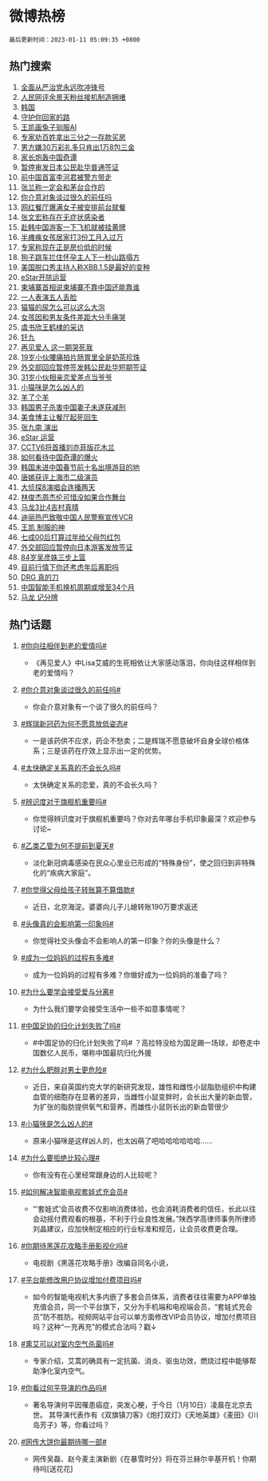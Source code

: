 # 微博热榜

`最后更新时间：2023-01-11 05:09:35 +0800`

## 热门搜索

1. [全面从严治党永远吹冲锋号](https://m.weibo.cn/search?containerid=100103type%3D1%26t%3D10%26q%3D%23%E5%85%A8%E9%9D%A2%E4%BB%8E%E4%B8%A5%E6%B2%BB%E5%85%9A%E6%B0%B8%E8%BF%9C%E5%90%B9%E5%86%B2%E9%94%8B%E5%8F%B7%23&stream_entry_id=51&isnewpage=1&extparam=seat%3D1%26c_type%3D51%26cate%3D10103%26pos%3D0%26dgr%3D0%26filter_type%3Drealtimehot%26display_time%3D1673384972%26pre_seqid%3D16733849724740193610373&luicode=10000011&lfid=106003type%253D25%2526t%253D3%2526disable_hot%253D1%2526filter_type%253Drealtimehot)
1. [人民网评余景天粉丝接机制造拥堵](https://m.weibo.cn/search?containerid=100103type%3D1%26t%3D10%26q%3D%23%E4%BA%BA%E6%B0%91%E7%BD%91%E8%AF%84%E4%BD%99%E6%99%AF%E5%A4%A9%E7%B2%89%E4%B8%9D%E6%8E%A5%E6%9C%BA%E5%88%B6%E9%80%A0%E6%8B%A5%E5%A0%B5%23&stream_entry_id=31&isnewpage=1&extparam=seat%3D1%26dgr%3D0%26realpos%3D1%26pos%3D0%26flag%3D2%26lcate%3D5001%26c_type%3D31%26cate%3D5001%26q%3D%2523%25E4%25BA%25BA%25E6%25B0%2591%25E7%25BD%2591%25E8%25AF%2584%25E4%25BD%2599%25E6%2599%25AF%25E5%25A4%25A9%25E7%25B2%2589%25E4%25B8%259D%25E6%258E%25A5%25E6%259C%25BA%25E5%2588%25B6%25E9%2580%25A0%25E6%258B%25A5%25E5%25A0%25B5%2523%26band_rank%3D1%26stream_entry_id%3D31%26filter_type%3Drealtimehot%26display_time%3D1673384972%26pre_seqid%3D16733849724740193610373&luicode=10000011&lfid=106003type%253D25%2526t%253D3%2526disable_hot%253D1%2526filter_type%253Drealtimehot)
1. [韩国](https://m.weibo.cn/search?containerid=100103type%3D1%26t%3D10%26q%3D%23%E9%9F%A9%E5%9B%BD%23&stream_entry_id=31&isnewpage=1&extparam=seat%3D1%26dgr%3D0%26realpos%3D2%26pos%3D1%26flag%3D16%26lcate%3D5001%26c_type%3D31%26cate%3D5001%26q%3D%2523%25E9%259F%25A9%25E5%259B%25BD%2523%26band_rank%3D2%26stream_entry_id%3D31%26filter_type%3Drealtimehot%26display_time%3D1673384972%26pre_seqid%3D16733849724740193610373&luicode=10000011&lfid=106003type%253D25%2526t%253D3%2526disable_hot%253D1%2526filter_type%253Drealtimehot)
1. [守护你回家的路](https://m.weibo.cn/search?containerid=100103type%3D1%26t%3D10%26q%3D%23%E5%AE%88%E6%8A%A4%E4%BD%A0%E5%9B%9E%E5%AE%B6%E7%9A%84%E8%B7%AF%23&stream_entry_id=31&isnewpage=1&extparam=seat%3D1%26dgr%3D0%26realpos%3D3%26pos%3D2%26flag%3D0%26lcate%3D5001%26c_type%3D31%26cate%3D5001%26q%3D%2523%25E5%25AE%2588%25E6%258A%25A4%25E4%25BD%25A0%25E5%259B%259E%25E5%25AE%25B6%25E7%259A%2584%25E8%25B7%25AF%2523%26band_rank%3D3%26stream_entry_id%3D31%26filter_type%3Drealtimehot%26display_time%3D1673384972%26pre_seqid%3D16733849724740193610373&luicode=10000011&lfid=106003type%253D25%2526t%253D3%2526disable_hot%253D1%2526filter_type%253Drealtimehot)
1. [王凯画兔子驯服AI](https://m.weibo.cn/search?containerid=100103type%3D1%26t%3D10%26q%3D%23%E7%8E%8B%E5%87%AF%E7%94%BB%E5%85%94%E5%AD%90%E9%A9%AF%E6%9C%8DAI%23&stream_entry_id=31&isnewpage=1&extparam=seat%3D1%26dgr%3D0%26pos%3D3%26topic_ad%3D1%26lcate%3D5001%26c_type%3D31%26adid%3D177631%26cate%3D5001%26q%3D%2523%25E7%258E%258B%25E5%2587%25AF%25E7%2594%25BB%25E5%2585%2594%25E5%25AD%2590%25E9%25A9%25AF%25E6%259C%258DAI%2523%26band_rank%3D4%26stream_entry_id%3D31%26filter_type%3Drealtimehot%26display_time%3D1673384972%26pre_seqid%3D16733849724740193610373&luicode=10000011&lfid=106003type%253D25%2526t%253D3%2526disable_hot%253D1%2526filter_type%253Drealtimehot)
1. [专家劝百姓拿出三分之一存款买房](https://m.weibo.cn/search?containerid=100103type%3D1%26t%3D10%26q%3D%23%E4%B8%93%E5%AE%B6%E5%8A%9D%E7%99%BE%E5%A7%93%E6%8B%BF%E5%87%BA%E4%B8%89%E5%88%86%E4%B9%8B%E4%B8%80%E5%AD%98%E6%AC%BE%E4%B9%B0%E6%88%BF%23&stream_entry_id=31&isnewpage=1&extparam=seat%3D1%26dgr%3D0%26realpos%3D4%26pos%3D4%26flag%3D16%26lcate%3D5001%26c_type%3D31%26cate%3D5001%26q%3D%2523%25E4%25B8%2593%25E5%25AE%25B6%25E5%258A%259D%25E7%2599%25BE%25E5%25A7%2593%25E6%258B%25BF%25E5%2587%25BA%25E4%25B8%2589%25E5%2588%2586%25E4%25B9%258B%25E4%25B8%2580%25E5%25AD%2598%25E6%25AC%25BE%25E4%25B9%25B0%25E6%2588%25BF%2523%26band_rank%3D4%26stream_entry_id%3D31%26filter_type%3Drealtimehot%26display_time%3D1673384972%26pre_seqid%3D16733849724740193610373&luicode=10000011&lfid=106003type%253D25%2526t%253D3%2526disable_hot%253D1%2526filter_type%253Drealtimehot)
1. [男方嫌30万彩礼多只肯出1万8包三金](https://m.weibo.cn/search?containerid=100103type%3D1%26t%3D10%26q%3D%23%E7%94%B7%E6%96%B9%E5%AB%8C30%E4%B8%87%E5%BD%A9%E7%A4%BC%E5%A4%9A%E5%8F%AA%E8%82%AF%E5%87%BA1%E4%B8%878%E5%8C%85%E4%B8%89%E9%87%91%23&stream_entry_id=31&isnewpage=1&extparam=seat%3D1%26dgr%3D0%26realpos%3D5%26pos%3D5%26flag%3D2%26lcate%3D5001%26c_type%3D31%26cate%3D5001%26q%3D%2523%25E7%2594%25B7%25E6%2596%25B9%25E5%25AB%258C30%25E4%25B8%2587%25E5%25BD%25A9%25E7%25A4%25BC%25E5%25A4%259A%25E5%258F%25AA%25E8%2582%25AF%25E5%2587%25BA1%25E4%25B8%25878%25E5%258C%2585%25E4%25B8%2589%25E9%2587%2591%2523%26band_rank%3D5%26stream_entry_id%3D31%26filter_type%3Drealtimehot%26display_time%3D1673384972%26pre_seqid%3D16733849724740193610373&luicode=10000011&lfid=106003type%253D25%2526t%253D3%2526disable_hot%253D1%2526filter_type%253Drealtimehot)
1. [家长炮轰中国奇谭](https://m.weibo.cn/search?containerid=100103type%3D1%26t%3D10%26q%3D%23%E5%AE%B6%E9%95%BF%E7%82%AE%E8%BD%B0%E4%B8%AD%E5%9B%BD%E5%A5%87%E8%B0%AD%23&stream_entry_id=31&isnewpage=1&extparam=seat%3D1%26dgr%3D0%26realpos%3D6%26pos%3D6%26flag%3D16%26lcate%3D5001%26c_type%3D31%26cate%3D5001%26q%3D%2523%25E5%25AE%25B6%25E9%2595%25BF%25E7%2582%25AE%25E8%25BD%25B0%25E4%25B8%25AD%25E5%259B%25BD%25E5%25A5%2587%25E8%25B0%25AD%2523%26band_rank%3D6%26stream_entry_id%3D31%26filter_type%3Drealtimehot%26display_time%3D1673384972%26pre_seqid%3D16733849724740193610373&luicode=10000011&lfid=106003type%253D25%2526t%253D3%2526disable_hot%253D1%2526filter_type%253Drealtimehot)
1. [暂停审发日本公民赴华普通签证](https://m.weibo.cn/search?containerid=100103type%3D1%26t%3D10%26q%3D%23%E6%9A%82%E5%81%9C%E5%AE%A1%E5%8F%91%E6%97%A5%E6%9C%AC%E5%85%AC%E6%B0%91%E8%B5%B4%E5%8D%8E%E6%99%AE%E9%80%9A%E7%AD%BE%E8%AF%81%23&stream_entry_id=31&isnewpage=1&extparam=seat%3D1%26dgr%3D0%26realpos%3D7%26pos%3D7%26flag%3D0%26lcate%3D5001%26c_type%3D31%26cate%3D5001%26q%3D%2523%25E6%259A%2582%25E5%2581%259C%25E5%25AE%25A1%25E5%258F%2591%25E6%2597%25A5%25E6%259C%25AC%25E5%2585%25AC%25E6%25B0%2591%25E8%25B5%25B4%25E5%258D%258E%25E6%2599%25AE%25E9%2580%259A%25E7%25AD%25BE%25E8%25AF%2581%2523%26band_rank%3D7%26stream_entry_id%3D31%26filter_type%3Drealtimehot%26display_time%3D1673384972%26pre_seqid%3D16733849724740193610373&luicode=10000011&lfid=106003type%253D25%2526t%253D3%2526disable_hot%253D1%2526filter_type%253Drealtimehot)
1. [前中国首富李河君被警方带走](https://m.weibo.cn/search?containerid=100103type%3D1%26t%3D10%26q%3D%23%E5%89%8D%E4%B8%AD%E5%9B%BD%E9%A6%96%E5%AF%8C%E6%9D%8E%E6%B2%B3%E5%90%9B%E8%A2%AB%E8%AD%A6%E6%96%B9%E5%B8%A6%E8%B5%B0%23&stream_entry_id=31&isnewpage=1&extparam=seat%3D1%26dgr%3D0%26realpos%3D8%26pos%3D8%26flag%3D0%26lcate%3D5001%26c_type%3D31%26cate%3D5001%26q%3D%2523%25E5%2589%258D%25E4%25B8%25AD%25E5%259B%25BD%25E9%25A6%2596%25E5%25AF%258C%25E6%259D%258E%25E6%25B2%25B3%25E5%2590%259B%25E8%25A2%25AB%25E8%25AD%25A6%25E6%2596%25B9%25E5%25B8%25A6%25E8%25B5%25B0%2523%26band_rank%3D8%26stream_entry_id%3D31%26filter_type%3Drealtimehot%26display_time%3D1673384972%26pre_seqid%3D16733849724740193610373&luicode=10000011&lfid=106003type%253D25%2526t%253D3%2526disable_hot%253D1%2526filter_type%253Drealtimehot)
1. [张兰称一定会和茅台合作的](https://m.weibo.cn/search?containerid=100103type%3D1%26t%3D10%26q%3D%23%E5%BC%A0%E5%85%B0%E7%A7%B0%E4%B8%80%E5%AE%9A%E4%BC%9A%E5%92%8C%E8%8C%85%E5%8F%B0%E5%90%88%E4%BD%9C%E7%9A%84%23&stream_entry_id=31&isnewpage=1&extparam=seat%3D1%26dgr%3D0%26realpos%3D9%26pos%3D9%26flag%3D0%26lcate%3D5001%26c_type%3D31%26cate%3D5001%26q%3D%2523%25E5%25BC%25A0%25E5%2585%25B0%25E7%25A7%25B0%25E4%25B8%2580%25E5%25AE%259A%25E4%25BC%259A%25E5%2592%258C%25E8%258C%2585%25E5%258F%25B0%25E5%2590%2588%25E4%25BD%259C%25E7%259A%2584%2523%26band_rank%3D9%26stream_entry_id%3D31%26filter_type%3Drealtimehot%26display_time%3D1673384972%26pre_seqid%3D16733849724740193610373&luicode=10000011&lfid=106003type%253D25%2526t%253D3%2526disable_hot%253D1%2526filter_type%253Drealtimehot)
1. [你介意对象谈过很久的前任吗](https://m.weibo.cn/search?containerid=100103type%3D1%26t%3D10%26q%3D%23%E4%BD%A0%E4%BB%8B%E6%84%8F%E5%AF%B9%E8%B1%A1%E8%B0%88%E8%BF%87%E5%BE%88%E4%B9%85%E7%9A%84%E5%89%8D%E4%BB%BB%E5%90%97%23&stream_entry_id=31&isnewpage=1&extparam=seat%3D1%26dgr%3D0%26realpos%3D10%26pos%3D10%26flag%3D0%26lcate%3D5001%26c_type%3D31%26cate%3D5001%26q%3D%2523%25E4%25BD%25A0%25E4%25BB%258B%25E6%2584%258F%25E5%25AF%25B9%25E8%25B1%25A1%25E8%25B0%2588%25E8%25BF%2587%25E5%25BE%2588%25E4%25B9%2585%25E7%259A%2584%25E5%2589%258D%25E4%25BB%25BB%25E5%2590%2597%2523%26band_rank%3D10%26stream_entry_id%3D31%26filter_type%3Drealtimehot%26display_time%3D1673384972%26pre_seqid%3D16733849724740193610373&luicode=10000011&lfid=106003type%253D25%2526t%253D3%2526disable_hot%253D1%2526filter_type%253Drealtimehot)
1. [网红餐厅爆满女子被安排前台就餐](https://m.weibo.cn/search?containerid=100103type%3D1%26t%3D10%26q%3D%23%E7%BD%91%E7%BA%A2%E9%A4%90%E5%8E%85%E7%88%86%E6%BB%A1%E5%A5%B3%E5%AD%90%E8%A2%AB%E5%AE%89%E6%8E%92%E5%89%8D%E5%8F%B0%E5%B0%B1%E9%A4%90%23&stream_entry_id=31&isnewpage=1&extparam=seat%3D1%26dgr%3D0%26realpos%3D11%26pos%3D11%26flag%3D0%26lcate%3D5001%26c_type%3D31%26cate%3D5001%26q%3D%2523%25E7%25BD%2591%25E7%25BA%25A2%25E9%25A4%2590%25E5%258E%2585%25E7%2588%2586%25E6%25BB%25A1%25E5%25A5%25B3%25E5%25AD%2590%25E8%25A2%25AB%25E5%25AE%2589%25E6%258E%2592%25E5%2589%258D%25E5%258F%25B0%25E5%25B0%25B1%25E9%25A4%2590%2523%26band_rank%3D11%26stream_entry_id%3D31%26filter_type%3Drealtimehot%26display_time%3D1673384972%26pre_seqid%3D16733849724740193610373&luicode=10000011&lfid=106003type%253D25%2526t%253D3%2526disable_hot%253D1%2526filter_type%253Drealtimehot)
1. [张文宏称存在无症状感染者](https://m.weibo.cn/search?containerid=100103type%3D1%26t%3D10%26q%3D%E5%BC%A0%E6%96%87%E5%AE%8F%E7%A7%B0%E5%AD%98%E5%9C%A8%E6%97%A0%E7%97%87%E7%8A%B6%E6%84%9F%E6%9F%93%E8%80%85&stream_entry_id=31&isnewpage=1&extparam=seat%3D1%26dgr%3D0%26realpos%3D12%26pos%3D12%26flag%3D0%26lcate%3D5001%26c_type%3D31%26cate%3D5001%26q%3D%25E5%25BC%25A0%25E6%2596%2587%25E5%25AE%258F%25E7%25A7%25B0%25E5%25AD%2598%25E5%259C%25A8%25E6%2597%25A0%25E7%2597%2587%25E7%258A%25B6%25E6%2584%259F%25E6%259F%2593%25E8%2580%2585%26band_rank%3D12%26stream_entry_id%3D31%26filter_type%3Drealtimehot%26display_time%3D1673384972%26pre_seqid%3D16733849724740193610373&luicode=10000011&lfid=106003type%253D25%2526t%253D3%2526disable_hot%253D1%2526filter_type%253Drealtimehot)
1. [赴韩中国游客一下飞机就被挂黄牌](https://m.weibo.cn/search?containerid=100103type%3D1%26t%3D10%26q%3D%23%E8%B5%B4%E9%9F%A9%E4%B8%AD%E5%9B%BD%E6%B8%B8%E5%AE%A2%E4%B8%80%E4%B8%8B%E9%A3%9E%E6%9C%BA%E5%B0%B1%E8%A2%AB%E6%8C%82%E9%BB%84%E7%89%8C%23&stream_entry_id=31&isnewpage=1&extparam=seat%3D1%26dgr%3D0%26realpos%3D13%26pos%3D13%26flag%3D0%26lcate%3D5001%26c_type%3D31%26cate%3D5001%26q%3D%2523%25E8%25B5%25B4%25E9%259F%25A9%25E4%25B8%25AD%25E5%259B%25BD%25E6%25B8%25B8%25E5%25AE%25A2%25E4%25B8%2580%25E4%25B8%258B%25E9%25A3%259E%25E6%259C%25BA%25E5%25B0%25B1%25E8%25A2%25AB%25E6%258C%2582%25E9%25BB%2584%25E7%2589%258C%2523%26band_rank%3D13%26stream_entry_id%3D31%26filter_type%3Drealtimehot%26display_time%3D1673384972%26pre_seqid%3D16733849724740193610373&luicode=10000011&lfid=106003type%253D25%2526t%253D3%2526disable_hot%253D1%2526filter_type%253Drealtimehot)
1. [半瘫痪女孩居家打3份工月入过万](https://m.weibo.cn/search?containerid=100103type%3D1%26t%3D10%26q%3D%23%E5%8D%8A%E7%98%AB%E7%97%AA%E5%A5%B3%E5%AD%A9%E5%B1%85%E5%AE%B6%E6%89%933%E4%BB%BD%E5%B7%A5%E6%9C%88%E5%85%A5%E8%BF%87%E4%B8%87%23&stream_entry_id=31&isnewpage=1&extparam=seat%3D1%26dgr%3D0%26realpos%3D14%26pos%3D14%26flag%3D0%26lcate%3D5001%26c_type%3D31%26cate%3D5001%26q%3D%2523%25E5%258D%258A%25E7%2598%25AB%25E7%2597%25AA%25E5%25A5%25B3%25E5%25AD%25A9%25E5%25B1%2585%25E5%25AE%25B6%25E6%2589%25933%25E4%25BB%25BD%25E5%25B7%25A5%25E6%259C%2588%25E5%2585%25A5%25E8%25BF%2587%25E4%25B8%2587%2523%26band_rank%3D14%26stream_entry_id%3D31%26filter_type%3Drealtimehot%26display_time%3D1673384972%26pre_seqid%3D16733849724740193610373&luicode=10000011&lfid=106003type%253D25%2526t%253D3%2526disable_hot%253D1%2526filter_type%253Drealtimehot)
1. [专家称现在正是房价低的时候](https://m.weibo.cn/search?containerid=100103type%3D1%26t%3D10%26q%3D%23%E4%B8%93%E5%AE%B6%E7%A7%B0%E7%8E%B0%E5%9C%A8%E6%AD%A3%E6%98%AF%E6%88%BF%E4%BB%B7%E4%BD%8E%E7%9A%84%E6%97%B6%E5%80%99%23&stream_entry_id=31&isnewpage=1&extparam=seat%3D1%26dgr%3D0%26realpos%3D15%26pos%3D15%26flag%3D0%26lcate%3D5001%26c_type%3D31%26cate%3D5001%26q%3D%2523%25E4%25B8%2593%25E5%25AE%25B6%25E7%25A7%25B0%25E7%258E%25B0%25E5%259C%25A8%25E6%25AD%25A3%25E6%2598%25AF%25E6%2588%25BF%25E4%25BB%25B7%25E4%25BD%258E%25E7%259A%2584%25E6%2597%25B6%25E5%2580%2599%2523%26band_rank%3D15%26stream_entry_id%3D31%26filter_type%3Drealtimehot%26display_time%3D1673384972%26pre_seqid%3D16733849724740193610373&luicode=10000011&lfid=106003type%253D25%2526t%253D3%2526disable_hot%253D1%2526filter_type%253Drealtimehot)
1. [狗子跳车拦住怀孕主人下一秒山路塌方](https://m.weibo.cn/search?containerid=100103type%3D1%26t%3D10%26q%3D%23%E7%8B%97%E5%AD%90%E8%B7%B3%E8%BD%A6%E6%8B%A6%E4%BD%8F%E6%80%80%E5%AD%95%E4%B8%BB%E4%BA%BA%E4%B8%8B%E4%B8%80%E7%A7%92%E5%B1%B1%E8%B7%AF%E5%A1%8C%E6%96%B9%23&stream_entry_id=31&isnewpage=1&extparam=seat%3D1%26dgr%3D0%26realpos%3D16%26pos%3D16%26flag%3D0%26lcate%3D5001%26c_type%3D31%26cate%3D5001%26q%3D%2523%25E7%258B%2597%25E5%25AD%2590%25E8%25B7%25B3%25E8%25BD%25A6%25E6%258B%25A6%25E4%25BD%258F%25E6%2580%2580%25E5%25AD%2595%25E4%25B8%25BB%25E4%25BA%25BA%25E4%25B8%258B%25E4%25B8%2580%25E7%25A7%2592%25E5%25B1%25B1%25E8%25B7%25AF%25E5%25A1%258C%25E6%2596%25B9%2523%26band_rank%3D16%26stream_entry_id%3D31%26filter_type%3Drealtimehot%26display_time%3D1673384972%26pre_seqid%3D16733849724740193610373&luicode=10000011&lfid=106003type%253D25%2526t%253D3%2526disable_hot%253D1%2526filter_type%253Drealtimehot)
1. [美国脱口秀主持人称XBB.1.5是最好的变种](https://m.weibo.cn/search?containerid=100103type%3D1%26t%3D10%26q%3D%23%E7%BE%8E%E5%9B%BD%E8%84%B1%E5%8F%A3%E7%A7%80%E4%B8%BB%E6%8C%81%E4%BA%BA%E7%A7%B0XBB.1.5%E6%98%AF%E6%9C%80%E5%A5%BD%E7%9A%84%E5%8F%98%E7%A7%8D%23&stream_entry_id=31&isnewpage=1&extparam=seat%3D1%26dgr%3D0%26realpos%3D17%26pos%3D17%26flag%3D0%26lcate%3D5001%26c_type%3D31%26cate%3D5001%26q%3D%2523%25E7%25BE%258E%25E5%259B%25BD%25E8%2584%25B1%25E5%258F%25A3%25E7%25A7%2580%25E4%25B8%25BB%25E6%258C%2581%25E4%25BA%25BA%25E7%25A7%25B0XBB.1.5%25E6%2598%25AF%25E6%259C%2580%25E5%25A5%25BD%25E7%259A%2584%25E5%258F%2598%25E7%25A7%258D%2523%26band_rank%3D17%26stream_entry_id%3D31%26filter_type%3Drealtimehot%26display_time%3D1673384972%26pre_seqid%3D16733849724740193610373&luicode=10000011&lfid=106003type%253D25%2526t%253D3%2526disable_hot%253D1%2526filter_type%253Drealtimehot)
1. [eStar开除运营](https://m.weibo.cn/search?containerid=100103type%3D1%26t%3D10%26q%3D%23eStar%E5%BC%80%E9%99%A4%E8%BF%90%E8%90%A5%23&stream_entry_id=31&isnewpage=1&extparam=seat%3D1%26dgr%3D0%26realpos%3D18%26pos%3D18%26flag%3D0%26lcate%3D5001%26c_type%3D31%26cate%3D5001%26q%3D%2523eStar%25E5%25BC%2580%25E9%2599%25A4%25E8%25BF%2590%25E8%2590%25A5%2523%26band_rank%3D18%26stream_entry_id%3D31%26filter_type%3Drealtimehot%26display_time%3D1673384972%26pre_seqid%3D16733849724740193610373&luicode=10000011&lfid=106003type%253D25%2526t%253D3%2526disable_hot%253D1%2526filter_type%253Drealtimehot)
1. [柬埔寨首相说柬埔寨不靠中国还能靠谁](https://m.weibo.cn/search?containerid=100103type%3D1%26t%3D10%26q%3D%23%E6%9F%AC%E5%9F%94%E5%AF%A8%E9%A6%96%E7%9B%B8%E8%AF%B4%E6%9F%AC%E5%9F%94%E5%AF%A8%E4%B8%8D%E9%9D%A0%E4%B8%AD%E5%9B%BD%E8%BF%98%E8%83%BD%E9%9D%A0%E8%B0%81%23&stream_entry_id=31&isnewpage=1&extparam=seat%3D1%26dgr%3D0%26realpos%3D19%26pos%3D19%26flag%3D0%26lcate%3D5001%26c_type%3D31%26cate%3D5001%26q%3D%2523%25E6%259F%25AC%25E5%259F%2594%25E5%25AF%25A8%25E9%25A6%2596%25E7%259B%25B8%25E8%25AF%25B4%25E6%259F%25AC%25E5%259F%2594%25E5%25AF%25A8%25E4%25B8%258D%25E9%259D%25A0%25E4%25B8%25AD%25E5%259B%25BD%25E8%25BF%2598%25E8%2583%25BD%25E9%259D%25A0%25E8%25B0%2581%2523%26band_rank%3D19%26stream_entry_id%3D31%26filter_type%3Drealtimehot%26display_time%3D1673384972%26pre_seqid%3D16733849724740193610373&luicode=10000011&lfid=106003type%253D25%2526t%253D3%2526disable_hot%253D1%2526filter_type%253Drealtimehot)
1. [一人表演五人丢脸](https://m.weibo.cn/search?containerid=100103type%3D1%26t%3D10%26q%3D%23%E4%B8%80%E4%BA%BA%E8%A1%A8%E6%BC%94%E4%BA%94%E4%BA%BA%E4%B8%A2%E8%84%B8%23&stream_entry_id=31&isnewpage=1&extparam=seat%3D1%26dgr%3D0%26realpos%3D20%26pos%3D20%26flag%3D0%26lcate%3D5001%26c_type%3D31%26cate%3D5001%26q%3D%2523%25E4%25B8%2580%25E4%25BA%25BA%25E8%25A1%25A8%25E6%25BC%2594%25E4%25BA%2594%25E4%25BA%25BA%25E4%25B8%25A2%25E8%2584%25B8%2523%26band_rank%3D20%26stream_entry_id%3D31%26filter_type%3Drealtimehot%26display_time%3D1673384972%26pre_seqid%3D16733849724740193610373&luicode=10000011&lfid=106003type%253D25%2526t%253D3%2526disable_hot%253D1%2526filter_type%253Drealtimehot)
1. [猫猫的尿怎么可以这么大泡](https://m.weibo.cn/search?containerid=100103type%3D1%26t%3D10%26q%3D%23%E7%8C%AB%E7%8C%AB%E7%9A%84%E5%B0%BF%E6%80%8E%E4%B9%88%E5%8F%AF%E4%BB%A5%E8%BF%99%E4%B9%88%E5%A4%A7%E6%B3%A1%23&stream_entry_id=31&isnewpage=1&extparam=seat%3D1%26dgr%3D0%26realpos%3D21%26pos%3D21%26flag%3D0%26lcate%3D5001%26c_type%3D31%26cate%3D5001%26q%3D%2523%25E7%258C%25AB%25E7%258C%25AB%25E7%259A%2584%25E5%25B0%25BF%25E6%2580%258E%25E4%25B9%2588%25E5%258F%25AF%25E4%25BB%25A5%25E8%25BF%2599%25E4%25B9%2588%25E5%25A4%25A7%25E6%25B3%25A1%2523%26band_rank%3D21%26stream_entry_id%3D31%26filter_type%3Drealtimehot%26display_time%3D1673384972%26pre_seqid%3D16733849724740193610373&luicode=10000011&lfid=106003type%253D25%2526t%253D3%2526disable_hot%253D1%2526filter_type%253Drealtimehot)
1. [女孩因和男友条件差距大分手痛哭](https://m.weibo.cn/search?containerid=100103type%3D1%26t%3D10%26q%3D%23%E5%A5%B3%E5%AD%A9%E5%9B%A0%E5%92%8C%E7%94%B7%E5%8F%8B%E6%9D%A1%E4%BB%B6%E5%B7%AE%E8%B7%9D%E5%A4%A7%E5%88%86%E6%89%8B%E7%97%9B%E5%93%AD%23&stream_entry_id=31&isnewpage=1&extparam=seat%3D1%26dgr%3D0%26realpos%3D22%26pos%3D22%26flag%3D0%26lcate%3D5001%26c_type%3D31%26cate%3D5001%26q%3D%2523%25E5%25A5%25B3%25E5%25AD%25A9%25E5%259B%25A0%25E5%2592%258C%25E7%2594%25B7%25E5%258F%258B%25E6%259D%25A1%25E4%25BB%25B6%25E5%25B7%25AE%25E8%25B7%259D%25E5%25A4%25A7%25E5%2588%2586%25E6%2589%258B%25E7%2597%259B%25E5%2593%25AD%2523%26band_rank%3D22%26stream_entry_id%3D31%26filter_type%3Drealtimehot%26display_time%3D1673384972%26pre_seqid%3D16733849724740193610373&luicode=10000011&lfid=106003type%253D25%2526t%253D3%2526disable_hot%253D1%2526filter_type%253Drealtimehot)
1. [虞书欣王鹤棣的采访](https://m.weibo.cn/search?containerid=100103type%3D1%26t%3D10%26q%3D%23%E8%99%9E%E4%B9%A6%E6%AC%A3%E7%8E%8B%E9%B9%A4%E6%A3%A3%E7%9A%84%E9%87%87%E8%AE%BF%23&stream_entry_id=31&isnewpage=1&extparam=seat%3D1%26dgr%3D0%26realpos%3D23%26pos%3D23%26flag%3D0%26lcate%3D5001%26c_type%3D31%26cate%3D5001%26q%3D%2523%25E8%2599%259E%25E4%25B9%25A6%25E6%25AC%25A3%25E7%258E%258B%25E9%25B9%25A4%25E6%25A3%25A3%25E7%259A%2584%25E9%2587%2587%25E8%25AE%25BF%2523%26band_rank%3D23%26stream_entry_id%3D31%26filter_type%3Drealtimehot%26display_time%3D1673384972%26pre_seqid%3D16733849724740193610373&luicode=10000011&lfid=106003type%253D25%2526t%253D3%2526disable_hot%253D1%2526filter_type%253Drealtimehot)
1. [钎九](https://m.weibo.cn/search?containerid=100103type%3D1%26t%3D10%26q%3D%E9%92%8E%E4%B9%9D&stream_entry_id=31&isnewpage=1&extparam=seat%3D1%26dgr%3D0%26realpos%3D24%26pos%3D24%26flag%3D0%26lcate%3D5001%26c_type%3D31%26cate%3D5001%26q%3D%25E9%2592%258E%25E4%25B9%259D%26band_rank%3D24%26stream_entry_id%3D31%26filter_type%3Drealtimehot%26display_time%3D1673384972%26pre_seqid%3D16733849724740193610373&luicode=10000011&lfid=106003type%253D25%2526t%253D3%2526disable_hot%253D1%2526filter_type%253Drealtimehot)
1. [再见爱人 这一期哭死我](https://m.weibo.cn/search?containerid=100103type%3D1%26t%3D10%26q%3D%E5%86%8D%E8%A7%81%E7%88%B1%E4%BA%BA+%E8%BF%99%E4%B8%80%E6%9C%9F%E5%93%AD%E6%AD%BB%E6%88%91&stream_entry_id=31&isnewpage=1&extparam=seat%3D1%26dgr%3D0%26realpos%3D25%26pos%3D25%26flag%3D0%26lcate%3D5001%26c_type%3D31%26cate%3D5001%26q%3D%25E5%2586%258D%25E8%25A7%2581%25E7%2588%25B1%25E4%25BA%25BA%2520%25E8%25BF%2599%25E4%25B8%2580%25E6%259C%259F%25E5%2593%25AD%25E6%25AD%25BB%25E6%2588%2591%26band_rank%3D25%26stream_entry_id%3D31%26filter_type%3Drealtimehot%26display_time%3D1673384972%26pre_seqid%3D16733849724740193610373&luicode=10000011&lfid=106003type%253D25%2526t%253D3%2526disable_hot%253D1%2526filter_type%253Drealtimehot)
1. [19岁小伙腰痛拍片肠胃里全是奶茶珍珠](https://m.weibo.cn/search?containerid=100103type%3D1%26t%3D10%26q%3D%2319%E5%B2%81%E5%B0%8F%E4%BC%99%E8%85%B0%E7%97%9B%E6%8B%8D%E7%89%87%E8%82%A0%E8%83%83%E9%87%8C%E5%85%A8%E6%98%AF%E5%A5%B6%E8%8C%B6%E7%8F%8D%E7%8F%A0%23&stream_entry_id=31&isnewpage=1&extparam=seat%3D1%26dgr%3D0%26realpos%3D26%26pos%3D26%26flag%3D0%26lcate%3D5001%26c_type%3D31%26cate%3D5001%26q%3D%252319%25E5%25B2%2581%25E5%25B0%258F%25E4%25BC%2599%25E8%2585%25B0%25E7%2597%259B%25E6%258B%258D%25E7%2589%2587%25E8%2582%25A0%25E8%2583%2583%25E9%2587%258C%25E5%2585%25A8%25E6%2598%25AF%25E5%25A5%25B6%25E8%258C%25B6%25E7%258F%258D%25E7%258F%25A0%2523%26band_rank%3D26%26stream_entry_id%3D31%26filter_type%3Drealtimehot%26display_time%3D1673384972%26pre_seqid%3D16733849724740193610373&luicode=10000011&lfid=106003type%253D25%2526t%253D3%2526disable_hot%253D1%2526filter_type%253Drealtimehot)
1. [外交部回应暂停签发韩公民赴华短期签证](https://m.weibo.cn/search?containerid=100103type%3D1%26t%3D10%26q%3D%23%E5%A4%96%E4%BA%A4%E9%83%A8%E5%9B%9E%E5%BA%94%E6%9A%82%E5%81%9C%E7%AD%BE%E5%8F%91%E9%9F%A9%E5%85%AC%E6%B0%91%E8%B5%B4%E5%8D%8E%E7%9F%AD%E6%9C%9F%E7%AD%BE%E8%AF%81%23&stream_entry_id=31&isnewpage=1&extparam=seat%3D1%26dgr%3D0%26realpos%3D27%26pos%3D27%26flag%3D0%26lcate%3D5001%26c_type%3D31%26cate%3D5001%26q%3D%2523%25E5%25A4%2596%25E4%25BA%25A4%25E9%2583%25A8%25E5%259B%259E%25E5%25BA%2594%25E6%259A%2582%25E5%2581%259C%25E7%25AD%25BE%25E5%258F%2591%25E9%259F%25A9%25E5%2585%25AC%25E6%25B0%2591%25E8%25B5%25B4%25E5%258D%258E%25E7%259F%25AD%25E6%259C%259F%25E7%25AD%25BE%25E8%25AF%2581%2523%26band_rank%3D27%26stream_entry_id%3D31%26filter_type%3Drealtimehot%26display_time%3D1673384972%26pre_seqid%3D16733849724740193610373&luicode=10000011&lfid=106003type%253D25%2526t%253D3%2526disable_hot%253D1%2526filter_type%253Drealtimehot)
1. [31岁小伙相亲恋爱差点当爷爷](https://m.weibo.cn/search?containerid=100103type%3D1%26t%3D10%26q%3D%2331%E5%B2%81%E5%B0%8F%E4%BC%99%E7%9B%B8%E4%BA%B2%E6%81%8B%E7%88%B1%E5%B7%AE%E7%82%B9%E5%BD%93%E7%88%B7%E7%88%B7%23&stream_entry_id=31&isnewpage=1&extparam=seat%3D1%26dgr%3D0%26realpos%3D28%26pos%3D28%26flag%3D0%26lcate%3D5001%26c_type%3D31%26cate%3D5001%26q%3D%252331%25E5%25B2%2581%25E5%25B0%258F%25E4%25BC%2599%25E7%259B%25B8%25E4%25BA%25B2%25E6%2581%258B%25E7%2588%25B1%25E5%25B7%25AE%25E7%2582%25B9%25E5%25BD%2593%25E7%2588%25B7%25E7%2588%25B7%2523%26band_rank%3D28%26stream_entry_id%3D31%26filter_type%3Drealtimehot%26display_time%3D1673384972%26pre_seqid%3D16733849724740193610373&luicode=10000011&lfid=106003type%253D25%2526t%253D3%2526disable_hot%253D1%2526filter_type%253Drealtimehot)
1. [小猫咪是怎么凶人的](https://m.weibo.cn/search?containerid=100103type%3D1%26t%3D10%26q%3D%23%E5%B0%8F%E7%8C%AB%E5%92%AA%E6%98%AF%E6%80%8E%E4%B9%88%E5%87%B6%E4%BA%BA%E7%9A%84%23&stream_entry_id=31&isnewpage=1&extparam=seat%3D1%26dgr%3D0%26realpos%3D29%26pos%3D29%26flag%3D0%26lcate%3D5001%26c_type%3D31%26cate%3D5001%26q%3D%2523%25E5%25B0%258F%25E7%258C%25AB%25E5%2592%25AA%25E6%2598%25AF%25E6%2580%258E%25E4%25B9%2588%25E5%2587%25B6%25E4%25BA%25BA%25E7%259A%2584%2523%26band_rank%3D29%26stream_entry_id%3D31%26filter_type%3Drealtimehot%26display_time%3D1673384972%26pre_seqid%3D16733849724740193610373&luicode=10000011&lfid=106003type%253D25%2526t%253D3%2526disable_hot%253D1%2526filter_type%253Drealtimehot)
1. [羊了个羊](https://m.weibo.cn/search?containerid=100103type%3D1%26t%3D10%26q%3D%23%E7%BE%8A%E4%BA%86%E4%B8%AA%E7%BE%8A%23&stream_entry_id=31&isnewpage=1&extparam=seat%3D1%26dgr%3D0%26realpos%3D30%26pos%3D30%26flag%3D0%26lcate%3D5001%26c_type%3D31%26cate%3D5001%26q%3D%2523%25E7%25BE%258A%25E4%25BA%2586%25E4%25B8%25AA%25E7%25BE%258A%2523%26band_rank%3D30%26stream_entry_id%3D31%26filter_type%3Drealtimehot%26display_time%3D1673384972%26pre_seqid%3D16733849724740193610373&luicode=10000011&lfid=106003type%253D25%2526t%253D3%2526disable_hot%253D1%2526filter_type%253Drealtimehot)
1. [韩国男子杀害中国妻子未遂获减刑](https://m.weibo.cn/search?containerid=100103type%3D1%26t%3D10%26q%3D%23%E9%9F%A9%E5%9B%BD%E7%94%B7%E5%AD%90%E6%9D%80%E5%AE%B3%E4%B8%AD%E5%9B%BD%E5%A6%BB%E5%AD%90%E6%9C%AA%E9%81%82%E8%8E%B7%E5%87%8F%E5%88%91%23&stream_entry_id=31&isnewpage=1&extparam=seat%3D1%26dgr%3D0%26realpos%3D31%26pos%3D31%26flag%3D1%26lcate%3D5001%26c_type%3D31%26cate%3D5001%26q%3D%2523%25E9%259F%25A9%25E5%259B%25BD%25E7%2594%25B7%25E5%25AD%2590%25E6%259D%2580%25E5%25AE%25B3%25E4%25B8%25AD%25E5%259B%25BD%25E5%25A6%25BB%25E5%25AD%2590%25E6%259C%25AA%25E9%2581%2582%25E8%258E%25B7%25E5%2587%258F%25E5%2588%2591%2523%26band_rank%3D31%26stream_entry_id%3D31%26filter_type%3Drealtimehot%26display_time%3D1673384972%26pre_seqid%3D16733849724740193610373&luicode=10000011&lfid=106003type%253D25%2526t%253D3%2526disable_hot%253D1%2526filter_type%253Drealtimehot)
1. [美食博主让餐厅起死回生](https://m.weibo.cn/search?containerid=100103type%3D1%26t%3D10%26q%3D%23%E7%BE%8E%E9%A3%9F%E5%8D%9A%E4%B8%BB%E8%AE%A9%E9%A4%90%E5%8E%85%E8%B5%B7%E6%AD%BB%E5%9B%9E%E7%94%9F%23&stream_entry_id=31&isnewpage=1&extparam=seat%3D1%26dgr%3D0%26realpos%3D32%26pos%3D32%26flag%3D0%26lcate%3D5001%26c_type%3D31%26cate%3D5001%26q%3D%2523%25E7%25BE%258E%25E9%25A3%259F%25E5%258D%259A%25E4%25B8%25BB%25E8%25AE%25A9%25E9%25A4%2590%25E5%258E%2585%25E8%25B5%25B7%25E6%25AD%25BB%25E5%259B%259E%25E7%2594%259F%2523%26band_rank%3D32%26stream_entry_id%3D31%26filter_type%3Drealtimehot%26display_time%3D1673384972%26pre_seqid%3D16733849724740193610373&luicode=10000011&lfid=106003type%253D25%2526t%253D3%2526disable_hot%253D1%2526filter_type%253Drealtimehot)
1. [张九南 演出](https://m.weibo.cn/search?containerid=100103type%3D1%26t%3D10%26q%3D%E5%BC%A0%E4%B9%9D%E5%8D%97+%E6%BC%94%E5%87%BA&stream_entry_id=31&isnewpage=1&extparam=seat%3D1%26dgr%3D0%26realpos%3D33%26pos%3D33%26flag%3D0%26lcate%3D5001%26c_type%3D31%26cate%3D5001%26q%3D%25E5%25BC%25A0%25E4%25B9%259D%25E5%258D%2597%2520%25E6%25BC%2594%25E5%2587%25BA%26band_rank%3D33%26stream_entry_id%3D31%26filter_type%3Drealtimehot%26display_time%3D1673384972%26pre_seqid%3D16733849724740193610373&luicode=10000011&lfid=106003type%253D25%2526t%253D3%2526disable_hot%253D1%2526filter_type%253Drealtimehot)
1. [eStar 运营](https://m.weibo.cn/search?containerid=100103type%3D1%26t%3D10%26q%3DeStar+%E8%BF%90%E8%90%A5&stream_entry_id=31&isnewpage=1&extparam=seat%3D1%26dgr%3D0%26realpos%3D34%26pos%3D34%26flag%3D0%26lcate%3D5001%26c_type%3D31%26cate%3D5001%26q%3DeStar%2520%25E8%25BF%2590%25E8%2590%25A5%26band_rank%3D34%26stream_entry_id%3D31%26filter_type%3Drealtimehot%26display_time%3D1673384972%26pre_seqid%3D16733849724740193610373&luicode=10000011&lfid=106003type%253D25%2526t%253D3%2526disable_hot%253D1%2526filter_type%253Drealtimehot)
1. [CCTV6将首播刘亦菲版花木兰](https://m.weibo.cn/search?containerid=100103type%3D1%26t%3D10%26q%3D%23CCTV6%E5%B0%86%E9%A6%96%E6%92%AD%E5%88%98%E4%BA%A6%E8%8F%B2%E7%89%88%E8%8A%B1%E6%9C%A8%E5%85%B0%23&stream_entry_id=31&isnewpage=1&extparam=seat%3D1%26dgr%3D0%26realpos%3D35%26pos%3D35%26flag%3D0%26lcate%3D5001%26c_type%3D31%26cate%3D5001%26q%3D%2523CCTV6%25E5%25B0%2586%25E9%25A6%2596%25E6%2592%25AD%25E5%2588%2598%25E4%25BA%25A6%25E8%258F%25B2%25E7%2589%2588%25E8%258A%25B1%25E6%259C%25A8%25E5%2585%25B0%2523%26band_rank%3D35%26stream_entry_id%3D31%26filter_type%3Drealtimehot%26display_time%3D1673384972%26pre_seqid%3D16733849724740193610373&luicode=10000011&lfid=106003type%253D25%2526t%253D3%2526disable_hot%253D1%2526filter_type%253Drealtimehot)
1. [如何看待中国奇谭的爆火](https://m.weibo.cn/search?containerid=100103type%3D1%26t%3D10%26q%3D%23%E5%A6%82%E4%BD%95%E7%9C%8B%E5%BE%85%E4%B8%AD%E5%9B%BD%E5%A5%87%E8%B0%AD%E7%9A%84%E7%88%86%E7%81%AB%23&stream_entry_id=31&isnewpage=1&extparam=seat%3D1%26dgr%3D0%26realpos%3D36%26pos%3D36%26flag%3D0%26lcate%3D5001%26c_type%3D31%26cate%3D5001%26q%3D%2523%25E5%25A6%2582%25E4%25BD%2595%25E7%259C%258B%25E5%25BE%2585%25E4%25B8%25AD%25E5%259B%25BD%25E5%25A5%2587%25E8%25B0%25AD%25E7%259A%2584%25E7%2588%2586%25E7%2581%25AB%2523%26band_rank%3D36%26stream_entry_id%3D31%26filter_type%3Drealtimehot%26display_time%3D1673384972%26pre_seqid%3D16733849724740193610373&luicode=10000011&lfid=106003type%253D25%2526t%253D3%2526disable_hot%253D1%2526filter_type%253Drealtimehot)
1. [韩国未进中国春节前十名出境游目的地](https://m.weibo.cn/search?containerid=100103type%3D1%26t%3D10%26q%3D%23%E9%9F%A9%E5%9B%BD%E6%9C%AA%E8%BF%9B%E4%B8%AD%E5%9B%BD%E6%98%A5%E8%8A%82%E5%89%8D%E5%8D%81%E5%90%8D%E5%87%BA%E5%A2%83%E6%B8%B8%E7%9B%AE%E7%9A%84%E5%9C%B0%23&stream_entry_id=31&isnewpage=1&extparam=seat%3D1%26dgr%3D0%26realpos%3D37%26pos%3D37%26flag%3D0%26lcate%3D5001%26c_type%3D31%26cate%3D5001%26q%3D%2523%25E9%259F%25A9%25E5%259B%25BD%25E6%259C%25AA%25E8%25BF%259B%25E4%25B8%25AD%25E5%259B%25BD%25E6%2598%25A5%25E8%258A%2582%25E5%2589%258D%25E5%258D%2581%25E5%2590%258D%25E5%2587%25BA%25E5%25A2%2583%25E6%25B8%25B8%25E7%259B%25AE%25E7%259A%2584%25E5%259C%25B0%2523%26band_rank%3D37%26stream_entry_id%3D31%26filter_type%3Drealtimehot%26display_time%3D1673384972%26pre_seqid%3D16733849724740193610373&luicode=10000011&lfid=106003type%253D25%2526t%253D3%2526disable_hot%253D1%2526filter_type%253Drealtimehot)
1. [唐嫣获评上海市二级演员](https://m.weibo.cn/search?containerid=100103type%3D1%26t%3D10%26q%3D%23%E5%94%90%E5%AB%A3%E8%8E%B7%E8%AF%84%E4%B8%8A%E6%B5%B7%E5%B8%82%E4%BA%8C%E7%BA%A7%E6%BC%94%E5%91%98%23&stream_entry_id=31&isnewpage=1&extparam=seat%3D1%26dgr%3D0%26realpos%3D38%26pos%3D38%26flag%3D0%26lcate%3D5001%26c_type%3D31%26cate%3D5001%26q%3D%2523%25E5%2594%2590%25E5%25AB%25A3%25E8%258E%25B7%25E8%25AF%2584%25E4%25B8%258A%25E6%25B5%25B7%25E5%25B8%2582%25E4%25BA%258C%25E7%25BA%25A7%25E6%25BC%2594%25E5%2591%2598%2523%26band_rank%3D38%26stream_entry_id%3D31%26filter_type%3Drealtimehot%26display_time%3D1673384972%26pre_seqid%3D16733849724740193610373&luicode=10000011&lfid=106003type%253D25%2526t%253D3%2526disable_hot%253D1%2526filter_type%253Drealtimehot)
1. [大侦探8演唱会连播两天](https://m.weibo.cn/search?containerid=100103type%3D1%26t%3D10%26q%3D%23%E5%A4%A7%E4%BE%A6%E6%8E%A28%E6%BC%94%E5%94%B1%E4%BC%9A%E8%BF%9E%E6%92%AD%E4%B8%A4%E5%A4%A9%23&stream_entry_id=31&isnewpage=1&extparam=seat%3D1%26dgr%3D0%26realpos%3D39%26pos%3D39%26flag%3D0%26lcate%3D5001%26c_type%3D31%26cate%3D5001%26q%3D%2523%25E5%25A4%25A7%25E4%25BE%25A6%25E6%258E%25A28%25E6%25BC%2594%25E5%2594%25B1%25E4%25BC%259A%25E8%25BF%259E%25E6%2592%25AD%25E4%25B8%25A4%25E5%25A4%25A9%2523%26band_rank%3D39%26stream_entry_id%3D31%26filter_type%3Drealtimehot%26display_time%3D1673384972%26pre_seqid%3D16733849724740193610373&luicode=10000011&lfid=106003type%253D25%2526t%253D3%2526disable_hot%253D1%2526filter_type%253Drealtimehot)
1. [林俊杰周杰伦可惜没如果合作舞台](https://m.weibo.cn/search?containerid=100103type%3D1%26t%3D10%26q%3D%23%E6%9E%97%E4%BF%8A%E6%9D%B0%E5%91%A8%E6%9D%B0%E4%BC%A6%E5%8F%AF%E6%83%9C%E6%B2%A1%E5%A6%82%E6%9E%9C%E5%90%88%E4%BD%9C%E8%88%9E%E5%8F%B0%23&stream_entry_id=31&isnewpage=1&extparam=seat%3D1%26dgr%3D0%26realpos%3D40%26pos%3D40%26flag%3D0%26lcate%3D5001%26c_type%3D31%26cate%3D5001%26q%3D%2523%25E6%259E%2597%25E4%25BF%258A%25E6%259D%25B0%25E5%2591%25A8%25E6%259D%25B0%25E4%25BC%25A6%25E5%258F%25AF%25E6%2583%259C%25E6%25B2%25A1%25E5%25A6%2582%25E6%259E%259C%25E5%2590%2588%25E4%25BD%259C%25E8%2588%259E%25E5%258F%25B0%2523%26band_rank%3D40%26stream_entry_id%3D31%26filter_type%3Drealtimehot%26display_time%3D1673384972%26pre_seqid%3D16733849724740193610373&luicode=10000011&lfid=106003type%253D25%2526t%253D3%2526disable_hot%253D1%2526filter_type%253Drealtimehot)
1. [马龙3比4吉村真晴](https://m.weibo.cn/search?containerid=100103type%3D1%26t%3D10%26q%3D%23%E9%A9%AC%E9%BE%993%E6%AF%944%E5%90%89%E6%9D%91%E7%9C%9F%E6%99%B4%23&stream_entry_id=31&isnewpage=1&extparam=seat%3D1%26dgr%3D0%26realpos%3D41%26pos%3D41%26flag%3D0%26lcate%3D5001%26c_type%3D31%26cate%3D5001%26q%3D%2523%25E9%25A9%25AC%25E9%25BE%25993%25E6%25AF%25944%25E5%2590%2589%25E6%259D%2591%25E7%259C%259F%25E6%2599%25B4%2523%26band_rank%3D41%26stream_entry_id%3D31%26filter_type%3Drealtimehot%26display_time%3D1673384972%26pre_seqid%3D16733849724740193610373&luicode=10000011&lfid=106003type%253D25%2526t%253D3%2526disable_hot%253D1%2526filter_type%253Drealtimehot)
1. [迪丽热巴致敬中国人民警察宣传VCR](https://m.weibo.cn/search?containerid=100103type%3D1%26t%3D10%26q%3D%23%E8%BF%AA%E4%B8%BD%E7%83%AD%E5%B7%B4%E8%87%B4%E6%95%AC%E4%B8%AD%E5%9B%BD%E4%BA%BA%E6%B0%91%E8%AD%A6%E5%AF%9F%E5%AE%A3%E4%BC%A0VCR%23&stream_entry_id=31&isnewpage=1&extparam=seat%3D1%26dgr%3D0%26realpos%3D42%26pos%3D42%26flag%3D0%26lcate%3D5001%26c_type%3D31%26cate%3D5001%26q%3D%2523%25E8%25BF%25AA%25E4%25B8%25BD%25E7%2583%25AD%25E5%25B7%25B4%25E8%2587%25B4%25E6%2595%25AC%25E4%25B8%25AD%25E5%259B%25BD%25E4%25BA%25BA%25E6%25B0%2591%25E8%25AD%25A6%25E5%25AF%259F%25E5%25AE%25A3%25E4%25BC%25A0VCR%2523%26band_rank%3D42%26stream_entry_id%3D31%26filter_type%3Drealtimehot%26display_time%3D1673384972%26pre_seqid%3D16733849724740193610373&luicode=10000011&lfid=106003type%253D25%2526t%253D3%2526disable_hot%253D1%2526filter_type%253Drealtimehot)
1. [王凯 制服的神](https://m.weibo.cn/search?containerid=100103type%3D1%26t%3D10%26q%3D%E7%8E%8B%E5%87%AF+%E5%88%B6%E6%9C%8D%E7%9A%84%E7%A5%9E&stream_entry_id=31&isnewpage=1&extparam=seat%3D1%26dgr%3D0%26realpos%3D43%26pos%3D43%26flag%3D0%26lcate%3D5001%26c_type%3D31%26cate%3D5001%26q%3D%25E7%258E%258B%25E5%2587%25AF%2520%25E5%2588%25B6%25E6%259C%258D%25E7%259A%2584%25E7%25A5%259E%26band_rank%3D43%26stream_entry_id%3D31%26filter_type%3Drealtimehot%26display_time%3D1673384972%26pre_seqid%3D16733849724740193610373&luicode=10000011&lfid=106003type%253D25%2526t%253D3%2526disable_hot%253D1%2526filter_type%253Drealtimehot)
1. [七成00后打算过年给父母包红包](https://m.weibo.cn/search?containerid=100103type%3D1%26t%3D10%26q%3D%23%E4%B8%83%E6%88%9000%E5%90%8E%E6%89%93%E7%AE%97%E8%BF%87%E5%B9%B4%E7%BB%99%E7%88%B6%E6%AF%8D%E5%8C%85%E7%BA%A2%E5%8C%85%23&stream_entry_id=31&isnewpage=1&extparam=seat%3D1%26dgr%3D0%26realpos%3D44%26pos%3D44%26flag%3D0%26lcate%3D5001%26c_type%3D31%26cate%3D5001%26q%3D%2523%25E4%25B8%2583%25E6%2588%259000%25E5%2590%258E%25E6%2589%2593%25E7%25AE%2597%25E8%25BF%2587%25E5%25B9%25B4%25E7%25BB%2599%25E7%2588%25B6%25E6%25AF%258D%25E5%258C%2585%25E7%25BA%25A2%25E5%258C%2585%2523%26band_rank%3D44%26stream_entry_id%3D31%26filter_type%3Drealtimehot%26display_time%3D1673384972%26pre_seqid%3D16733849724740193610373&luicode=10000011&lfid=106003type%253D25%2526t%253D3%2526disable_hot%253D1%2526filter_type%253Drealtimehot)
1. [外交部回应暂停向日本游客发放签证](https://m.weibo.cn/search?containerid=100103type%3D1%26t%3D10%26q%3D%23%E5%A4%96%E4%BA%A4%E9%83%A8%E5%9B%9E%E5%BA%94%E6%9A%82%E5%81%9C%E5%90%91%E6%97%A5%E6%9C%AC%E6%B8%B8%E5%AE%A2%E5%8F%91%E6%94%BE%E7%AD%BE%E8%AF%81%23&stream_entry_id=31&isnewpage=1&extparam=seat%3D1%26dgr%3D0%26realpos%3D45%26pos%3D45%26flag%3D0%26lcate%3D5001%26c_type%3D31%26cate%3D5001%26q%3D%2523%25E5%25A4%2596%25E4%25BA%25A4%25E9%2583%25A8%25E5%259B%259E%25E5%25BA%2594%25E6%259A%2582%25E5%2581%259C%25E5%2590%2591%25E6%2597%25A5%25E6%259C%25AC%25E6%25B8%25B8%25E5%25AE%25A2%25E5%258F%2591%25E6%2594%25BE%25E7%25AD%25BE%25E8%25AF%2581%2523%26band_rank%3D45%26stream_entry_id%3D31%26filter_type%3Drealtimehot%26display_time%3D1673384972%26pre_seqid%3D16733849724740193610373&luicode=10000011&lfid=106003type%253D25%2526t%253D3%2526disable_hot%253D1%2526filter_type%253Drealtimehot)
1. [84岁吴彦姝三步上篮](https://m.weibo.cn/search?containerid=100103type%3D1%26t%3D10%26q%3D%2384%E5%B2%81%E5%90%B4%E5%BD%A6%E5%A7%9D%E4%B8%89%E6%AD%A5%E4%B8%8A%E7%AF%AE%23&stream_entry_id=31&isnewpage=1&extparam=seat%3D1%26dgr%3D0%26realpos%3D46%26pos%3D46%26flag%3D0%26lcate%3D5001%26c_type%3D31%26cate%3D5001%26q%3D%252384%25E5%25B2%2581%25E5%2590%25B4%25E5%25BD%25A6%25E5%25A7%259D%25E4%25B8%2589%25E6%25AD%25A5%25E4%25B8%258A%25E7%25AF%25AE%2523%26band_rank%3D46%26stream_entry_id%3D31%26filter_type%3Drealtimehot%26display_time%3D1673384972%26pre_seqid%3D16733849724740193610373&luicode=10000011&lfid=106003type%253D25%2526t%253D3%2526disable_hot%253D1%2526filter_type%253Drealtimehot)
1. [目前行情下你还考虑年后离职吗](https://m.weibo.cn/search?containerid=100103type%3D1%26t%3D10%26q%3D%23%E7%9B%AE%E5%89%8D%E8%A1%8C%E6%83%85%E4%B8%8B%E4%BD%A0%E8%BF%98%E8%80%83%E8%99%91%E5%B9%B4%E5%90%8E%E7%A6%BB%E8%81%8C%E5%90%97%23&stream_entry_id=31&isnewpage=1&extparam=seat%3D1%26dgr%3D0%26realpos%3D47%26pos%3D47%26flag%3D0%26lcate%3D5001%26c_type%3D31%26cate%3D5001%26q%3D%2523%25E7%259B%25AE%25E5%2589%258D%25E8%25A1%258C%25E6%2583%2585%25E4%25B8%258B%25E4%25BD%25A0%25E8%25BF%2598%25E8%2580%2583%25E8%2599%2591%25E5%25B9%25B4%25E5%2590%258E%25E7%25A6%25BB%25E8%2581%258C%25E5%2590%2597%2523%26band_rank%3D47%26stream_entry_id%3D31%26filter_type%3Drealtimehot%26display_time%3D1673384972%26pre_seqid%3D16733849724740193610373&luicode=10000011&lfid=106003type%253D25%2526t%253D3%2526disable_hot%253D1%2526filter_type%253Drealtimehot)
1. [DRG 真的刀](https://m.weibo.cn/search?containerid=100103type%3D1%26t%3D10%26q%3DDRG+%E7%9C%9F%E7%9A%84%E5%88%80&stream_entry_id=31&isnewpage=1&extparam=seat%3D1%26dgr%3D0%26realpos%3D48%26pos%3D48%26flag%3D0%26lcate%3D5001%26c_type%3D31%26cate%3D5001%26q%3DDRG%2520%25E7%259C%259F%25E7%259A%2584%25E5%2588%2580%26band_rank%3D48%26stream_entry_id%3D31%26filter_type%3Drealtimehot%26display_time%3D1673384972%26pre_seqid%3D16733849724740193610373&luicode=10000011&lfid=106003type%253D25%2526t%253D3%2526disable_hot%253D1%2526filter_type%253Drealtimehot)
1. [中国智能手机换机周期或增至34个月](https://m.weibo.cn/search?containerid=100103type%3D1%26t%3D10%26q%3D%23%E4%B8%AD%E5%9B%BD%E6%99%BA%E8%83%BD%E6%89%8B%E6%9C%BA%E6%8D%A2%E6%9C%BA%E5%91%A8%E6%9C%9F%E6%88%96%E5%A2%9E%E8%87%B334%E4%B8%AA%E6%9C%88%23&stream_entry_id=31&isnewpage=1&extparam=seat%3D1%26dgr%3D0%26realpos%3D49%26pos%3D49%26flag%3D0%26lcate%3D5001%26c_type%3D31%26cate%3D5001%26q%3D%2523%25E4%25B8%25AD%25E5%259B%25BD%25E6%2599%25BA%25E8%2583%25BD%25E6%2589%258B%25E6%259C%25BA%25E6%258D%25A2%25E6%259C%25BA%25E5%2591%25A8%25E6%259C%259F%25E6%2588%2596%25E5%25A2%259E%25E8%2587%25B334%25E4%25B8%25AA%25E6%259C%2588%2523%26band_rank%3D49%26stream_entry_id%3D31%26filter_type%3Drealtimehot%26display_time%3D1673384972%26pre_seqid%3D16733849724740193610373&luicode=10000011&lfid=106003type%253D25%2526t%253D3%2526disable_hot%253D1%2526filter_type%253Drealtimehot)
1. [马龙 记分牌](https://m.weibo.cn/search?containerid=100103type%3D1%26t%3D10%26q%3D%E9%A9%AC%E9%BE%99+%E8%AE%B0%E5%88%86%E7%89%8C&stream_entry_id=31&isnewpage=1&extparam=seat%3D1%26dgr%3D0%26realpos%3D50%26pos%3D50%26flag%3D0%26lcate%3D5001%26c_type%3D31%26cate%3D5001%26q%3D%25E9%25A9%25AC%25E9%25BE%2599%2520%25E8%25AE%25B0%25E5%2588%2586%25E7%2589%258C%26band_rank%3D50%26stream_entry_id%3D31%26filter_type%3Drealtimehot%26display_time%3D1673384972%26pre_seqid%3D16733849724740193610373&luicode=10000011&lfid=106003type%253D25%2526t%253D3%2526disable_hot%253D1%2526filter_type%253Drealtimehot)

## 热门话题

1. [#你向往相伴到老的爱情吗#](https://m.weibo.cn/search?containerid=231522type%3D1%26t%3D10%26q%3D%23%E4%BD%A0%E5%90%91%E5%BE%80%E7%9B%B8%E4%BC%B4%E5%88%B0%E8%80%81%E7%9A%84%E7%88%B1%E6%83%85%E5%90%97%23&stream_entry_id=128&isnewpage=1&extparam=seat%3D1%26c_type%3D128%26unitid%3D1673332637924%26cate%3D5004%26pos%3D1-0-0%26dgr%3D0%26lcate%3D5004%26display_time%3D1673384974%26pre_seqid%3D1673384974954024096234&luicode=10000011&lfid=231648_-_4)
    - 《再见爱人》中Lisa艾威的生死相依让大家感动落泪，你向往这样相伴到老的爱情吗？

1. [#你介意对象谈过很久的前任吗#](https://m.weibo.cn/search?containerid=231522type%3D1%26t%3D10%26q%3D%23%E4%BD%A0%E4%BB%8B%E6%84%8F%E5%AF%B9%E8%B1%A1%E8%B0%88%E8%BF%87%E5%BE%88%E4%B9%85%E7%9A%84%E5%89%8D%E4%BB%BB%E5%90%97%23&stream_entry_id=128&isnewpage=1&extparam=seat%3D1%26c_type%3D128%26unitid%3D1673356958562%26cate%3D5004%26pos%3D1-0-1%26dgr%3D0%26lcate%3D5004%26display_time%3D1673384974%26pre_seqid%3D1673384974954024096234&luicode=10000011&lfid=231648_-_4)
    - 你会介意对象有一个谈了很久的前任吗？

1. [#辉瑞新冠药为何不愿意放低姿态#](https://m.weibo.cn/search?containerid=231522type%3D1%26t%3D10%26q%3D%23%E8%BE%89%E7%91%9E%E6%96%B0%E5%86%A0%E8%8D%AF%E4%B8%BA%E4%BD%95%E4%B8%8D%E6%84%BF%E6%84%8F%E6%94%BE%E4%BD%8E%E5%A7%BF%E6%80%81%23&stream_entry_id=128&isnewpage=1&extparam=seat%3D1%26c_type%3D128%26unitid%3D1673222793077%26cate%3D5004%26pos%3D1-0-2%26dgr%3D0%26lcate%3D5004%26display_time%3D1673384974%26pre_seqid%3D1673384974954024096234&luicode=10000011&lfid=231648_-_4)
    - 一是该药供不应求，药企不愁卖；二是辉瑞不愿意破坏自身全球价格体系；三是该药在疗效上显示出一定的优势。

1. [#太快确定关系真的不会长久吗#](https://m.weibo.cn/search?containerid=231522type%3D1%26t%3D10%26q%3D%23%E5%A4%AA%E5%BF%AB%E7%A1%AE%E5%AE%9A%E5%85%B3%E7%B3%BB%E7%9C%9F%E7%9A%84%E4%B8%8D%E4%BC%9A%E9%95%BF%E4%B9%85%E5%90%97%23&stream_entry_id=128&isnewpage=1&extparam=seat%3D1%26c_type%3D128%26unitid%3D1673268166873%26cate%3D5004%26pos%3D1-0-3%26dgr%3D0%26lcate%3D5004%26display_time%3D1673384974%26pre_seqid%3D1673384974954024096234&luicode=10000011&lfid=231648_-_4)
    - 太快确定关系的恋爱，真的不会长久吗？

1. [#辨识度对于旗舰机重要吗#](https://m.weibo.cn/search?containerid=231522type%3D1%26t%3D10%26q%3D%23%E8%BE%A8%E8%AF%86%E5%BA%A6%E5%AF%B9%E4%BA%8E%E6%97%97%E8%88%B0%E6%9C%BA%E9%87%8D%E8%A6%81%E5%90%97%23&stream_entry_id=128&isnewpage=1&extparam=seat%3D1%26c_type%3D128%26unitid%3D1673253739001%26cate%3D5004%26pos%3D1-0-4%26dgr%3D0%26lcate%3D5004%26display_time%3D1673384974%26pre_seqid%3D1673384974954024096234&luicode=10000011&lfid=231648_-_4)
    - 你觉得辨识度对于旗舰机重要吗？你对去年哪台手机印象最深？欢迎参与讨论~

1. [#乙类乙管为何不提前到夏天#](https://m.weibo.cn/search?containerid=231522type%3D1%26t%3D10%26q%3D%23%E4%B9%99%E7%B1%BB%E4%B9%99%E7%AE%A1%E4%B8%BA%E4%BD%95%E4%B8%8D%E6%8F%90%E5%89%8D%E5%88%B0%E5%A4%8F%E5%A4%A9%23&stream_entry_id=128&isnewpage=1&extparam=seat%3D1%26c_type%3D128%26unitid%3D1673227600428%26cate%3D5004%26pos%3D1-0-5%26dgr%3D0%26lcate%3D5004%26display_time%3D1673384974%26pre_seqid%3D1673384974954024096234&luicode=10000011&lfid=231648_-_4)
    - 淡化新冠病毒感染在民众心里业已形成的“特殊身份”，使之回归到非特殊化的“疾病大家庭”。

1. [#你觉得父母给孩子转账算不算借款#](https://m.weibo.cn/search?containerid=231522type%3D1%26t%3D10%26q%3D%23%E4%BD%A0%E8%A7%89%E5%BE%97%E7%88%B6%E6%AF%8D%E7%BB%99%E5%AD%A9%E5%AD%90%E8%BD%AC%E8%B4%A6%E7%AE%97%E4%B8%8D%E7%AE%97%E5%80%9F%E6%AC%BE%23&stream_entry_id=128&isnewpage=1&extparam=seat%3D1%26c_type%3D128%26unitid%3D1673341334613%26cate%3D5004%26pos%3D1-0-6%26dgr%3D0%26lcate%3D5004%26display_time%3D1673384974%26pre_seqid%3D1673384974954024096234&luicode=10000011&lfid=231648_-_4)
    - 近日，北京海淀。婆婆向儿子儿媳转账190万要求返还

1. [#头像真的会影响第一印象吗#](https://m.weibo.cn/search?containerid=231522type%3D1%26t%3D10%26q%3D%23%E5%A4%B4%E5%83%8F%E7%9C%9F%E7%9A%84%E4%BC%9A%E5%BD%B1%E5%93%8D%E7%AC%AC%E4%B8%80%E5%8D%B0%E8%B1%A1%E5%90%97%23&stream_entry_id=128&isnewpage=1&extparam=seat%3D1%26c_type%3D128%26unitid%3D1673254634147%26cate%3D5004%26pos%3D1-0-7%26dgr%3D0%26lcate%3D5004%26display_time%3D1673384974%26pre_seqid%3D1673384974954024096234&luicode=10000011&lfid=231648_-_4)
    - 你觉得社交头像会不会影响人的第一印象？你的头像是什么？

1. [#成为一位妈妈的过程有多难#](https://m.weibo.cn/search?containerid=231522type%3D1%26t%3D10%26q%3D%23%E6%88%90%E4%B8%BA%E4%B8%80%E4%BD%8D%E5%A6%88%E5%A6%88%E7%9A%84%E8%BF%87%E7%A8%8B%E6%9C%89%E5%A4%9A%E9%9A%BE%23&stream_entry_id=128&isnewpage=1&extparam=seat%3D1%26c_type%3D128%26unitid%3D1673343729998%26cate%3D5004%26pos%3D1-0-8%26dgr%3D0%26lcate%3D5004%26display_time%3D1673384974%26pre_seqid%3D1673384974954024096234&luicode=10000011&lfid=231648_-_4)
    - 成为一位妈妈的过程有多难？你做好成为一位妈妈的准备了吗？

1. [#为什么要学会接受爱与分离#](https://m.weibo.cn/search?containerid=231522type%3D1%26t%3D10%26q%3D%23%E4%B8%BA%E4%BB%80%E4%B9%88%E8%A6%81%E5%AD%A6%E4%BC%9A%E6%8E%A5%E5%8F%97%E7%88%B1%E4%B8%8E%E5%88%86%E7%A6%BB%23&stream_entry_id=128&isnewpage=1&extparam=seat%3D1%26c_type%3D128%26unitid%3D1673361169770%26cate%3D5004%26pos%3D1-0-9%26dgr%3D0%26lcate%3D5004%26display_time%3D1673384974%26pre_seqid%3D1673384974954024096234&luicode=10000011&lfid=231648_-_4)
    - 为什么我们要学会接受生活中一些不如意事情呢？

1. [#中国足协的归化计划失败了吗#](https://m.weibo.cn/search?containerid=231522type%3D1%26t%3D10%26q%3D%23%E4%B8%AD%E5%9B%BD%E8%B6%B3%E5%8D%8F%E7%9A%84%E5%BD%92%E5%8C%96%E8%AE%A1%E5%88%92%E5%A4%B1%E8%B4%A5%E4%BA%86%E5%90%97%23&stream_entry_id=128&isnewpage=1&extparam=seat%3D1%26c_type%3D128%26unitid%3D1673323924233%26cate%3D5004%26pos%3D1-0-10%26dgr%3D0%26lcate%3D5004%26display_time%3D1673384974%26pre_seqid%3D1673384974954024096234&luicode=10000011&lfid=231648_-_4)
    - #中国足协的归化计划失败了吗# ？高拉特没给为国足踢一场球，却卷走中国数亿人民币，堪称中国最坑归化外援

1. [#为什么肥胖对男士更危险#](https://m.weibo.cn/search?containerid=231522type%3D1%26t%3D10%26q%3D%23%E4%B8%BA%E4%BB%80%E4%B9%88%E8%82%A5%E8%83%96%E5%AF%B9%E7%94%B7%E5%A3%AB%E6%9B%B4%E5%8D%B1%E9%99%A9%23&stream_entry_id=128&isnewpage=1&extparam=seat%3D1%26c_type%3D128%26unitid%3D1673341941387%26cate%3D5004%26pos%3D1-0-11%26dgr%3D0%26lcate%3D5004%26display_time%3D1673384974%26pre_seqid%3D1673384974954024096234&luicode=10000011&lfid=231648_-_4)
    - 近日，来自英国约克大学的新研究发现，雄性和雌性小鼠脂肪组织中构建血管的细胞存在显著的差异，当雌性小鼠变胖时，会长出大量的新血管，为扩张的脂肪提供氧气和营养，而雄性小鼠则长出的新血管很少

1. [#小猫咪是怎么凶人的#](https://m.weibo.cn/search?containerid=231522type%3D1%26t%3D10%26q%3D%23%E5%B0%8F%E7%8C%AB%E5%92%AA%E6%98%AF%E6%80%8E%E4%B9%88%E5%87%B6%E4%BA%BA%E7%9A%84%23&stream_entry_id=128&isnewpage=1&extparam=seat%3D1%26c_type%3D128%26unitid%3D1673363879734%26cate%3D5004%26pos%3D1-0-12%26dgr%3D0%26lcate%3D5004%26display_time%3D1673384974%26pre_seqid%3D1673384974954024096234&luicode=10000011&lfid=231648_-_4)
    - 原来小猫咪是这样凶人的，也太凶萌了吧哈哈哈哈哈哈……

1. [#为什么要拒绝比较心理#](https://m.weibo.cn/search?containerid=231522type%3D1%26t%3D10%26q%3D%23%E4%B8%BA%E4%BB%80%E4%B9%88%E8%A6%81%E6%8B%92%E7%BB%9D%E6%AF%94%E8%BE%83%E5%BF%83%E7%90%86%23&stream_entry_id=128&isnewpage=1&extparam=seat%3D1%26c_type%3D128%26unitid%3D1673272662461%26cate%3D5004%26pos%3D1-0-13%26dgr%3D0%26lcate%3D5004%26display_time%3D1673384974%26pre_seqid%3D1673384974954024096234&luicode=10000011&lfid=231648_-_4)
    - 你有没有在心里经常跟身边的人比较呢？

1. [#如何解决智能电视套娃式充会员#](https://m.weibo.cn/search?containerid=231522type%3D1%26t%3D10%26q%3D%23%E5%A6%82%E4%BD%95%E8%A7%A3%E5%86%B3%E6%99%BA%E8%83%BD%E7%94%B5%E8%A7%86%E5%A5%97%E5%A8%83%E5%BC%8F%E5%85%85%E4%BC%9A%E5%91%98%23&stream_entry_id=128&isnewpage=1&extparam=seat%3D1%26c_type%3D128%26unitid%3D1673225502601%26cate%3D5004%26pos%3D1-0-14%26dgr%3D0%26lcate%3D5004%26display_time%3D1673384974%26pre_seqid%3D1673384974954024096234&luicode=10000011&lfid=231648_-_4)
    - “‘套娃式’会员收费不仅影响消费体验，也会消耗消费者的信任，长此以往会动摇付费观看的根基，不利于行业良性发展。”陕西学高律师事务所律师刘晶建议，应加快制定相应的行业标准和规范，让会员收费更合理。

1. [#你期待黑莲花攻略手册影视化吗#](https://m.weibo.cn/search?containerid=231522type%3D1%26t%3D10%26q%3D%23%E4%BD%A0%E6%9C%9F%E5%BE%85%E9%BB%91%E8%8E%B2%E8%8A%B1%E6%94%BB%E7%95%A5%E6%89%8B%E5%86%8C%E5%BD%B1%E8%A7%86%E5%8C%96%E5%90%97%23&stream_entry_id=128&isnewpage=1&extparam=seat%3D1%26c_type%3D128%26unitid%3D1673379448551%26cate%3D5004%26pos%3D1-0-15%26dgr%3D0%26lcate%3D5004%26display_time%3D1673384974%26pre_seqid%3D1673384974954024096234&luicode=10000011&lfid=231648_-_4)
    - 电视剧《黑莲花攻略手册》改编自同名小说，

1. [#平台能修改用户协议增加付费项目吗#](https://m.weibo.cn/search?containerid=231522type%3D1%26t%3D10%26q%3D%23%E5%B9%B3%E5%8F%B0%E8%83%BD%E4%BF%AE%E6%94%B9%E7%94%A8%E6%88%B7%E5%8D%8F%E8%AE%AE%E5%A2%9E%E5%8A%A0%E4%BB%98%E8%B4%B9%E9%A1%B9%E7%9B%AE%E5%90%97%23&stream_entry_id=128&isnewpage=1&extparam=seat%3D1%26c_type%3D128%26unitid%3D1673270250265%26cate%3D5004%26pos%3D1-0-16%26dgr%3D0%26lcate%3D5004%26display_time%3D1673384974%26pre_seqid%3D1673384974954024096234&luicode=10000011&lfid=231648_-_4)
    - 如今的智能电视机大多内嵌了多套会员体系，消费者往往需要为APP单独充值会员，同一个平台旗下，又分为手机端和电视端会员，“套娃式充会员”防不胜防。视频网站平台可以单方面修改VIP会员协议，增加付费项目吗？这种“一充再充”的模式合法吗？戳↓

1. [#熏艾可以对室内空气杀菌吗#](https://m.weibo.cn/search?containerid=231522type%3D1%26t%3D10%26q%3D%23%E7%86%8F%E8%89%BE%E5%8F%AF%E4%BB%A5%E5%AF%B9%E5%AE%A4%E5%86%85%E7%A9%BA%E6%B0%94%E6%9D%80%E8%8F%8C%E5%90%97%23&stream_entry_id=128&isnewpage=1&extparam=seat%3D1%26c_type%3D128%26unitid%3D1673352155628%26cate%3D5004%26pos%3D1-0-17%26dgr%3D0%26lcate%3D5004%26display_time%3D1673384974%26pre_seqid%3D1673384974954024096234&luicode=10000011&lfid=231648_-_4)
    - 专家介绍，艾蒿的确具有一定抗菌、消炎、驱虫功效，燃烧过程中能够帮助净化室内空气。

1. [#你看过何平导演的作品吗#](https://m.weibo.cn/search?containerid=231522type%3D1%26t%3D10%26q%3D%23%E4%BD%A0%E7%9C%8B%E8%BF%87%E4%BD%95%E5%B9%B3%E5%AF%BC%E6%BC%94%E7%9A%84%E4%BD%9C%E5%93%81%E5%90%97%23&stream_entry_id=128&isnewpage=1&extparam=seat%3D1%26c_type%3D128%26unitid%3D1673349742551%26cate%3D5004%26pos%3D1-0-18%26dgr%3D0%26lcate%3D5004%26display_time%3D1673384974%26pre_seqid%3D1673384974954024096234&luicode=10000011&lfid=231648_-_4)
    - 著名导演何平因罹患癌症，突发心梗，于今日（1月10日）凌晨在北京去世。 其导演代表作有《双旗镇刀客》《炮打双灯》《天地英雄》《麦田》《川岛芳子》等，你看过吗？

1. [#网传大饼你最期待哪一部#](https://m.weibo.cn/search?containerid=231522type%3D1%26t%3D10%26q%3D%23%E7%BD%91%E4%BC%A0%E5%A4%A7%E9%A5%BC%E4%BD%A0%E6%9C%80%E6%9C%9F%E5%BE%85%E5%93%AA%E4%B8%80%E9%83%A8%23&stream_entry_id=128&isnewpage=1&extparam=seat%3D1%26c_type%3D128%26unitid%3D1673345546475%26cate%3D5004%26pos%3D1-0-19%26dgr%3D0%26lcate%3D5004%26display_time%3D1673384974%26pre_seqid%3D1673384974954024096234&luicode=10000011&lfid=231648_-_4)
    - 网传吴磊、赵今麦主演新剧《在暴雪时分》将在芬兰赫尔辛基开机！你期待吗[送花花]

